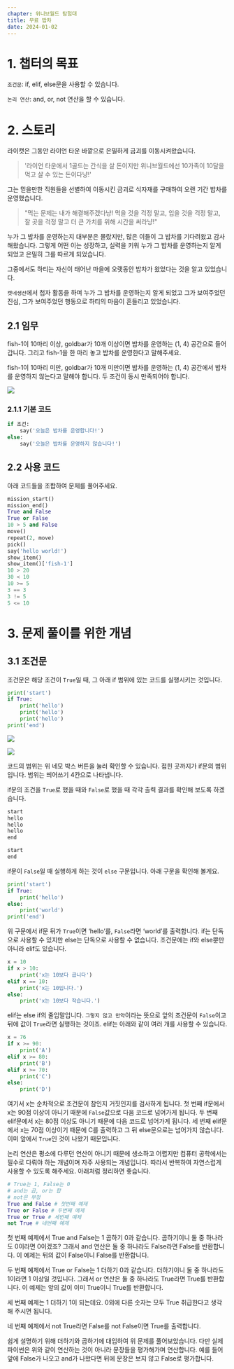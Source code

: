 ```yaml
---
chapter: 위니브월드 탐험대
title: 무료 밥차
date: 2024-01-02
---
```


# 1. 챕터의 목표

`조건문`: if, elif, else문을 사용할 수 있습니다.

`논리 연산`: and, or, not 연산을 할 수 있습니다.

# 2. 스토리

라이캣은 그동안 라이언 타운 바깥으로 은밀하게 금괴를 이동시켜왔습니다.

> '라이언 타운에서 1골드는 간식을 살 돈이지만 위니브월드에선 10가족이 10달을 먹고 살 수 있는 돈이다냥!'

그는 믿을만한 직원들을 선별하여 이동시킨 금괴로 식자재를 구매하여 오랜 기간 밥차를 운영했습니다.

> "먹는 문제는 내가 해결해주겠다냥! 먹을 것을 걱정 말고, 입을 것을 걱정 말고, 잘 곳을 걱정 말고 더 큰 가치를 위해 시간을 써라냥!"

누가 그 밥차를 운영하는지 대부분은 몰랐지만, 많은 이들이 그 밥차를 기다려왔고 감사해왔습니다. 그렇게 어떤 이는 성장하고, 실력을 키워 누가 그 밥차를 운영하는지 알게 되었고 은밀히 그를 따르게 되었습니다.

그중에서도 하티는 자신이 태어난 마을에 오랫동안 밥차가 왔었다는 것을 알고 있었습니다.

`캣네생선`에서 첩자 활동을 하며 누가 그 밥차를 운영하는지 알게 되었고 그가 보여주었던 진심, 그가 보여주었던 행동으로 하티의 마음이 흔들리고 있었습니다.

## 2.1 임무

fish-1이 10마리 이상, goldbar가 10개 이상이면 밥차를 운영하는 (1, 4) 공간으로 들어갑니다.
그리고 fish-1을 한 마리 놓고 밥차를 운영한다고 말해주세요.

fish-1이 10마리 미만, goldbar가 10개 미만이면 밥차를 운영하는 (1, 4) 공간에서 밥차를 운영하지 않는다고 말해야 합니다. 두 조건이 동시 만족되어야 합니다.

![](/images/wenivworld/expedition07-1.png)

### 2.1.1 기본 코드

```python
if 조건:
    say('오늘은 밥차를 운영합니다!')
else:
    say('오늘은 밥차를 운영하지 않습니다!')
```

## 2.2 사용 코드

아래 코드들을 조합하여 문제를 풀어주세요.

```python
mission_start()
mission_end()
True and False
True or False
10 > 5 and False
move()
repeat(2, move)
pick()
say('hello world!')
show_item()
show_item()['fish-1']
10 > 20
30 < 10
10 >= 5
3 == 3
3 != 5
5 <= 10
```

# 3. 문제 풀이를 위한 개념

## 3.1 조건문

조건문은 해당 조건이 `True`일 때, 그 아래 if 범위에 있는 코드를 실행시키는 것입니다.

```python
print('start')
if True:
    print('hello')
    print('hello')
    print('hello')
print('end')
```

![](/images/wenivworld/expedition07-2.png)

![](/images/wenivworld/expedition07-3.png)

코드의 범위는 위 네모 박스 버튼을 눌러 확인할 수 있습니다. 접힌 곳까지가 if문의 범위입니다. 범위는 띄어쓰기 4칸으로 나타냅니다.

if문의 조건을 `True`로 했을 때와 `False`로 했을 때 각각 출력 결과를 확인해 보도록 하겠습니다.

```python
start
hello
hello
hello
end
```

```python
start
end
```

if문이 `False`일 때 실행하게 하는 것이 `else` 구문입니다. 아래 구문을 확인해 볼게요.

```python
print('start')
if True:
    print('hello')
else:
    print('world')
print('end')
```

위 구문에서 if문 뒤가 `True`이면 ‘hello’를, `False`라면 ‘world’를 출력합니다. if는 단독으로 사용할 수 있지만 else는 단독으로 사용할 수 없습니다. 조건문에는 if와 else뿐만 아니라 elif도 있습니다.

```python
x = 10
if x > 10:
    print('x는 10보다 큽니다')
elif x == 10:
    print('x는 10입니다.')
else:
    print('x는 10보다 작습니다.')
```

elif는 else if의 줄임말입니다. `그렇지 않고 만약`이라는 뜻으로 앞의 조건문이 `False`이고 뒤에 값이 `True`라면 실행하는 것이죠. elif는 아래와 같이 여러 개를 사용할 수 있습니다.

```python
x = 76
if x >= 90:
    print('A')
elif x >= 80:
    print('B')
elif x >= 70:
    print('C')
else:
    print('D')
```

여기서 x는 순차적으로 조건문이 참인지 거짓인지를 검사하게 됩니다. 첫 번째 if문에서 x는 90점 이상이 아니기 때문에 `False`값으로 다음 코드로 넘어가게 됩니다. 두 번째 elif문에서 x는 80점 이상도 아니기 때문에 다음 코드로 넘어가게 됩니다. 세 번째 elif문에서 x는 70점 이상이기 때문에 C를 출력하고 그 뒤 else문으로는 넘어가지 않습니다. 이미 앞에서 `True`인 것이 나왔기 때문입니다.

논리 연산은 평소에 다루던 연산이 아니기 때문에 생소하고 어렵지만 컴퓨터 공학에서는 필수로 다뤄야 하는 개념이며 자주 사용되는 개념입니다. 따라서 반복하여 자연스럽게 사용할 수 있도록 해주세요. 아래처럼 정리하면 좋습니다.

```python
# True는 1, False는 0
# and는 곱, or는 합
# not은 부정
True and False # 첫번째 예제
True or False # 두번째 예제
True or True # 세번째 예제
not True # 네번째 예제
```

첫 번째 예제에서 True and False는 1 곱하기 0과 같습니다. 곱하기이니 둘 중 하나라도 0이라면 0이겠죠? 그래서 and 연산은 둘 중 하나라도 False라면 False를 반환합니다. 이 예제는 뒤의 값이 False이니 False를 반환합니다.

두 번째 예제에서 True or False는 1 더하기 0과 같습니다. 더하기이니 둘 중 하나라도 1이라면 1 이상일 것입니다. 그래서 or 연산은 둘 중 하나라도 True라면 True를 반환합니다. 이 예제는 앞의 값이 이미 True이니 True를 반환합니다.

세 번째 예제는 1 더하기 1이 되는데요. 0외에 다른 숫자는 모두 True 취급한다고 생각해 주시면 됩니다.

네 번째 예제에서 not True라면 False를 not False이면 True를 출력합니다.

쉽게 설명하기 위해 더하기와 곱하기에 대입하여 위 문제를 풀어보았습니다. 다만 실제 파이썬은 위와 같이 연산하는 것이 아니라 문장들을 평가해가며 연산합니다. 예를 들어 앞에 False가 나오고 and가 나왔다면 뒤에 문장은 보지 않고 False로 평가합니다.
